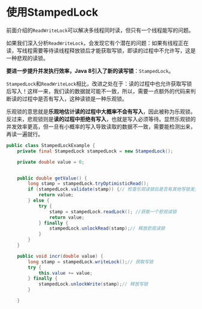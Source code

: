 # 使用StampedLock

前面介绍的`ReadWriteLock`可以解决多线程同时读，但只有一个线程能写的问题。

如果我们深入分析`ReadWriteLock`，会发现它有个潜在的问题：如果有线程正在读，写线程需要等待读线程释放锁后才能获取写锁，即读的过程中不允许写，这是一种悲观的读锁。

**要进一步提升并发执行效率，Java 8引入了新的读写锁**：`StampedLock`。

`StampedLock`和`ReadWriteLock`相比，改进之处在于：读的过程中也允许获取写锁后写入！这样一来，我们读的数据就可能不一致，所以，需要一点额外的代码来判断读的过程中是否有写入，这种读锁是一种乐观锁。

乐观锁的意思就是**乐观地估计读的过程中大概率不会有写入**，因此被称为乐观锁。反过来，悲观锁则是**读的过程中拒绝有写入**，也就是写入必须等待。显然乐观锁的并发效率更高，但一旦有小概率的写入导致读取的数据不一致，需要能检测出来，再读一遍就行。

```java
public class StampedLockExample {
    private final StampedLock stampedLock = new StampedLock();

    private double value = 0;


    public double getValue() {
        long stamp = stampedLock.tryOptimisticRead();
        if (stampedLock.validate(stamp)) {// 检查乐观读锁后是否有其他写锁发生
            return value;
        } else {
            try {
                stamp = stampedLock.readLock(); //获取一个悲观读锁
                return value;
            } finally {
                stampedLock.unlockRead(stamp);// 释放悲观读锁
            }
        }
    }

    public void incr(double value) {
        long stamp = stampedLock.writeLock();// 获取写锁
        try {
            this.value += value;
        } finally {
            stampedLock.unlockWrite(stamp);// 释放写锁
        }

    }
```

